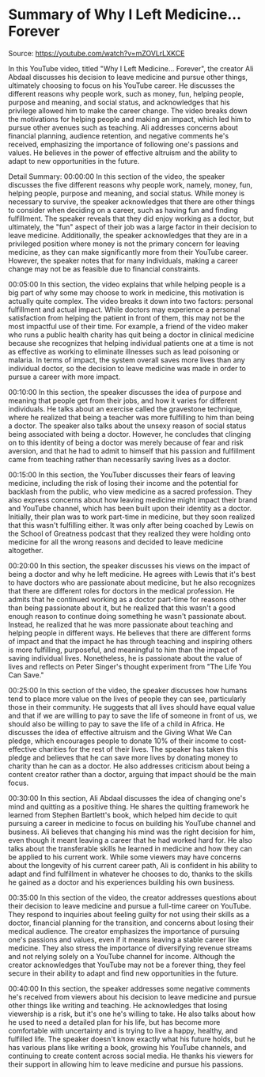 # Summary of Why I Left Medicine... Forever

Source: https://youtube.com/watch?v=mZOVLrLXKCE

In this YouTube video, titled "Why I Left Medicine... Forever", the creator Ali Abdaal discusses his decision to leave medicine and pursue other things, ultimately choosing to focus on his YouTube career. He discusses the different reasons why people work, such as money, fun, helping people, purpose and meaning, and social status, and acknowledges that his privilege allowed him to make the career change. The video breaks down the motivations for helping people and making an impact, which led him to pursue other avenues such as teaching. Ali addresses concerns about financial planning, audience retention, and negative comments he's received, emphasizing the importance of following one's passions and values. He believes in the power of effective altruism and the ability to adapt to new opportunities in the future.

Detail Summary: 
00:00:00
In this section of the video, the speaker discusses the five different reasons why people work, namely, money, fun, helping people, purpose and meaning, and social status. While money is necessary to survive, the speaker acknowledges that there are other things to consider when deciding on a career, such as having fun and finding fulfillment. The speaker reveals that they did enjoy working as a doctor, but ultimately, the "fun" aspect of their job was a large factor in their decision to leave medicine. Additionally, the speaker acknowledges that they are in a privileged position where money is not the primary concern for leaving medicine, as they can make significantly more from their YouTube career. However, the speaker notes that for many individuals, making a career change may not be as feasible due to financial constraints.

00:05:00
In this section, the video explains that while helping people is a big part of why some may choose to work in medicine, this motivation is actually quite complex. The video breaks it down into two factors: personal fulfillment and actual impact. While doctors may experience a personal satisfaction from helping the patient in front of them, this may not be the most impactful use of their time. For example, a friend of the video maker who runs a public health charity has quit being a doctor in clinical medicine because she recognizes that helping individual patients one at a time is not as effective as working to eliminate illnesses such as lead poisoning or malaria. In terms of impact, the system overall saves more lives than any individual doctor, so the decision to leave medicine was made in order to pursue a career with more impact.

00:10:00
In this section, the speaker discusses the idea of purpose and meaning that people get from their jobs, and how it varies for different individuals. He talks about an exercise called the gravestone technique, where he realized that being a teacher was more fulfilling to him than being a doctor. The speaker also talks about the unsexy reason of social status being associated with being a doctor. However, he concludes that clinging on to this identity of being a doctor was merely because of fear and risk aversion, and that he had to admit to himself that his passion and fulfillment came from teaching rather than necessarily saving lives as a doctor.

00:15:00
In this section, the YouTuber discusses their fears of leaving medicine, including the risk of losing their income and the potential for backlash from the public, who view medicine as a sacred profession. They also express concerns about how leaving medicine might impact their brand and YouTube channel, which has been built upon their identity as a doctor. Initially, their plan was to work part-time in medicine, but they soon realized that this wasn't fulfilling either. It was only after being coached by Lewis on the School of Greatness podcast that they realized they were holding onto medicine for all the wrong reasons and decided to leave medicine altogether.

00:20:00
In this section, the speaker discusses his views on the impact of being a doctor and why he left medicine. He agrees with Lewis that it's best to have doctors who are passionate about medicine, but he also recognizes that there are different roles for doctors in the medical profession. He admits that he continued working as a doctor part-time for reasons other than being passionate about it, but he realized that this wasn't a good enough reason to continue doing something he wasn't passionate about. Instead, he realized that he was more passionate about teaching and helping people in different ways. He believes that there are different forms of impact and that the impact he has through teaching and inspiring others is more fulfilling, purposeful, and meaningful to him than the impact of saving individual lives. Nonetheless, he is passionate about the value of lives and reflects on Peter Singer's thought experiment from "The Life You Can Save."

00:25:00
In this section of the video, the speaker discusses how humans tend to place more value on the lives of people they can see, particularly those in their community. He suggests that all lives should have equal value and that if we are willing to pay to save the life of someone in front of us, we should also be willing to pay to save the life of a child in Africa. He discusses the idea of effective altruism and the Giving What We Can pledge, which encourages people to donate 10% of their income to cost-effective charities for the rest of their lives. The speaker has taken this pledge and believes that he can save more lives by donating money to charity than he can as a doctor. He also addresses criticism about being a content creator rather than a doctor, arguing that impact should be the main focus.

00:30:00
In this section, Ali Abdaal discusses the idea of changing one's mind and quitting as a positive thing. He shares the quitting framework he learned from Stephen Bartlett's book, which helped him decide to quit pursuing a career in medicine to focus on building his YouTube channel and business. Ali believes that changing his mind was the right decision for him, even though it meant leaving a career that he had worked hard for. He also talks about the transferable skills he learned in medicine and how they can be applied to his current work. While some viewers may have concerns about the longevity of his current career path, Ali is confident in his ability to adapt and find fulfillment in whatever he chooses to do, thanks to the skills he gained as a doctor and his experiences building his own business.

00:35:00
In this section of the video, the creator addresses questions about their decision to leave medicine and pursue a full-time career on YouTube. They respond to inquiries about feeling guilty for not using their skills as a doctor, financial planning for the transition, and concerns about losing their medical audience. The creator emphasizes the importance of pursuing one's passions and values, even if it means leaving a stable career like medicine. They also stress the importance of diversifying revenue streams and not relying solely on a YouTube channel for income. Although the creator acknowledges that YouTube may not be a forever thing, they feel secure in their ability to adapt and find new opportunities in the future.

00:40:00
In this section, the speaker addresses some negative comments he's received from viewers about his decision to leave medicine and pursue other things like writing and teaching. He acknowledges that losing viewership is a risk, but it's one he's willing to take. He also talks about how he used to need a detailed plan for his life, but has become more comfortable with uncertainty and is trying to live a happy, healthy, and fulfilled life. The speaker doesn't know exactly what his future holds, but he has various plans like writing a book, growing his YouTube channels, and continuing to create content across social media. He thanks his viewers for their support in allowing him to leave medicine and pursue his passions.

